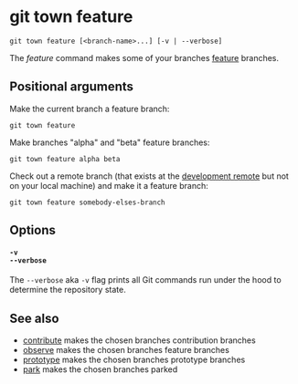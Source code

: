 # git town feature

```command-summary
git town feature [<branch-name>...] [-v | --verbose]
```

The _feature_ command makes some of your branches
[feature](../branch-types.md#feature-branches) branches.

## Positional arguments

Make the current branch a feature branch:

```fish
git town feature
```

Make branches "alpha" and "beta" feature branches:

```fish
git town feature alpha beta
```

Check out a remote branch (that exists at the
[development remote](../preferences/dev-remote.md) but not on your local
machine) and make it a feature branch:

```fish
git town feature somebody-elses-branch
```

## Options

#### `-v`<br>`--verbose`

The `--verbose` aka `-v` flag prints all Git commands run under the hood to
determine the repository state.

## See also

- [contribute](contribute.md) makes the chosen branches contribution branches
- [observe](observe.md) makes the chosen branches feature branches
- [prototype](prototype.md) makes the chosen branches prototype branches
- [park](park.md) makes the chosen branches parked
